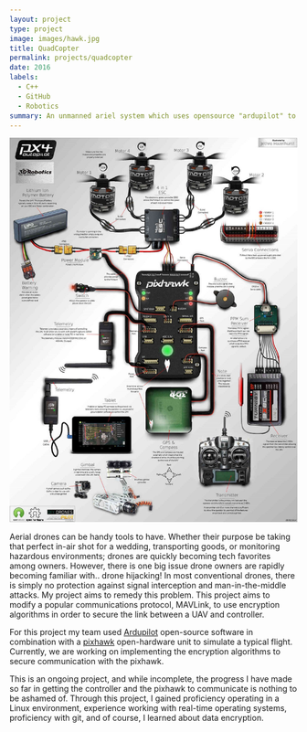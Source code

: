 ```yaml
---
layout: project
type: project
image: images/hawk.jpg
title: QuadCopter
permalink: projects/quadcopter
date: 2016
labels:
  - C++
  - GitHub
  - Robotics
summary: An unmanned ariel system which uses opensource "ardupilot" to transfer data securely.
---
```


<img class="ui medium right floated rounded image" src="/images/Pixhawk-Inforgraphic2.jpg">

Aerial drones can be handy tools to have. Whether their purpose be taking that perfect in-air shot for a wedding, transporting goods, or monitoring hazardous environments; drones are quickly becoming tech favorites among owners. However, there is one big issue drone owners are rapidly becoming familiar with.. drone hijacking! In most conventional drones, there is simply no protection against signal interception and man-in-the-middle attacks. My project aims to remedy this problem. This project aims to modify a popular communications protocol, MAVLink, to use encryption algorithms in order to secure the link between a UAV and controller. 

For this project my team used [Ardupilot](https://github.com/ArduPilot/ardupilot) open-source software in combination with a [pixhawk](https://pixhawk.org/) open-hardware unit to simulate a typical flight. Currently, we are working on implementing the encryption algorithms to secure communication with the pixhawk. 

This is an ongoing project, and while incomplete, the progress I have made so far in getting the controller and the pixhawk to communicate is nothing to be ashamed of. Through this project, I gained proficiency operating in a Linux environment, experience working with real-time operating systems, proficiency with git, and of course, I learned about data encryption. 
